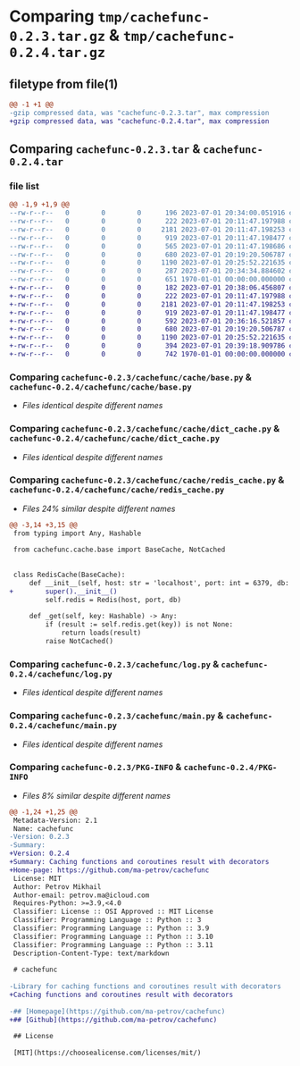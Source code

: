 # Comparing `tmp/cachefunc-0.2.3.tar.gz` & `tmp/cachefunc-0.2.4.tar.gz`

## filetype from file(1)

```diff
@@ -1 +1 @@
-gzip compressed data, was "cachefunc-0.2.3.tar", max compression
+gzip compressed data, was "cachefunc-0.2.4.tar", max compression
```

## Comparing `cachefunc-0.2.3.tar` & `cachefunc-0.2.4.tar`

### file list

```diff
@@ -1,9 +1,9 @@
--rw-r--r--   0        0        0      196 2023-07-01 20:34:00.051916 cachefunc-0.2.3/README.md
--rw-r--r--   0        0        0      222 2023-07-01 20:11:47.197988 cachefunc-0.2.3/cachefunc/__init__.py
--rw-r--r--   0        0        0     2181 2023-07-01 20:11:47.198253 cachefunc-0.2.3/cachefunc/cache/base.py
--rw-r--r--   0        0        0      919 2023-07-01 20:11:47.198477 cachefunc-0.2.3/cachefunc/cache/dict_cache.py
--rw-r--r--   0        0        0      565 2023-07-01 20:11:47.198686 cachefunc-0.2.3/cachefunc/cache/redis_cache.py
--rw-r--r--   0        0        0      680 2023-07-01 20:19:20.506787 cachefunc-0.2.3/cachefunc/log.py
--rw-r--r--   0        0        0     1190 2023-07-01 20:25:52.221635 cachefunc-0.2.3/cachefunc/main.py
--rw-r--r--   0        0        0      287 2023-07-01 20:34:34.884602 cachefunc-0.2.3/pyproject.toml
--rw-r--r--   0        0        0      651 1970-01-01 00:00:00.000000 cachefunc-0.2.3/PKG-INFO
+-rw-r--r--   0        0        0      182 2023-07-01 20:38:06.456807 cachefunc-0.2.4/README.md
+-rw-r--r--   0        0        0      222 2023-07-01 20:11:47.197988 cachefunc-0.2.4/cachefunc/__init__.py
+-rw-r--r--   0        0        0     2181 2023-07-01 20:11:47.198253 cachefunc-0.2.4/cachefunc/cache/base.py
+-rw-r--r--   0        0        0      919 2023-07-01 20:11:47.198477 cachefunc-0.2.4/cachefunc/cache/dict_cache.py
+-rw-r--r--   0        0        0      592 2023-07-01 20:36:16.521857 cachefunc-0.2.4/cachefunc/cache/redis_cache.py
+-rw-r--r--   0        0        0      680 2023-07-01 20:19:20.506787 cachefunc-0.2.4/cachefunc/log.py
+-rw-r--r--   0        0        0     1190 2023-07-01 20:25:52.221635 cachefunc-0.2.4/cachefunc/main.py
+-rw-r--r--   0        0        0      394 2023-07-01 20:39:18.909786 cachefunc-0.2.4/pyproject.toml
+-rw-r--r--   0        0        0      742 1970-01-01 00:00:00.000000 cachefunc-0.2.4/PKG-INFO
```

### Comparing `cachefunc-0.2.3/cachefunc/cache/base.py` & `cachefunc-0.2.4/cachefunc/cache/base.py`

 * *Files identical despite different names*

### Comparing `cachefunc-0.2.3/cachefunc/cache/dict_cache.py` & `cachefunc-0.2.4/cachefunc/cache/dict_cache.py`

 * *Files identical despite different names*

### Comparing `cachefunc-0.2.3/cachefunc/cache/redis_cache.py` & `cachefunc-0.2.4/cachefunc/cache/redis_cache.py`

 * *Files 24% similar despite different names*

```diff
@@ -3,14 +3,15 @@
 from typing import Any, Hashable
 
 from cachefunc.cache.base import BaseCache, NotCached
 
 
 class RedisCache(BaseCache):
     def __init__(self, host: str = 'localhost', port: int = 6379, db: int = 0):
+        super().__init__()
         self.redis = Redis(host, port, db)
 
     def _get(self, key: Hashable) -> Any:
         if (result := self.redis.get(key)) is not None:
             return loads(result)
         raise NotCached()
```

### Comparing `cachefunc-0.2.3/cachefunc/log.py` & `cachefunc-0.2.4/cachefunc/log.py`

 * *Files identical despite different names*

### Comparing `cachefunc-0.2.3/cachefunc/main.py` & `cachefunc-0.2.4/cachefunc/main.py`

 * *Files identical despite different names*

### Comparing `cachefunc-0.2.3/PKG-INFO` & `cachefunc-0.2.4/PKG-INFO`

 * *Files 8% similar despite different names*

```diff
@@ -1,24 +1,25 @@
 Metadata-Version: 2.1
 Name: cachefunc
-Version: 0.2.3
-Summary: 
+Version: 0.2.4
+Summary: Caching functions and coroutines result with decorators
+Home-page: https://github.com/ma-petrov/cachefunc
 License: MIT
 Author: Petrov Mikhail
 Author-email: petrov.ma@icloud.com
 Requires-Python: >=3.9,<4.0
 Classifier: License :: OSI Approved :: MIT License
 Classifier: Programming Language :: Python :: 3
 Classifier: Programming Language :: Python :: 3.9
 Classifier: Programming Language :: Python :: 3.10
 Classifier: Programming Language :: Python :: 3.11
 Description-Content-Type: text/markdown
 
 # cachefunc
 
-Library for caching functions and coroutines result with decorators
+Caching functions and coroutines result with decorators
 
-## [Homepage](https://github.com/ma-petrov/cachefunc)
+## [Github](https://github.com/ma-petrov/cachefunc)
 
 ## License
 
 [MIT](https://choosealicense.com/licenses/mit/)
```

